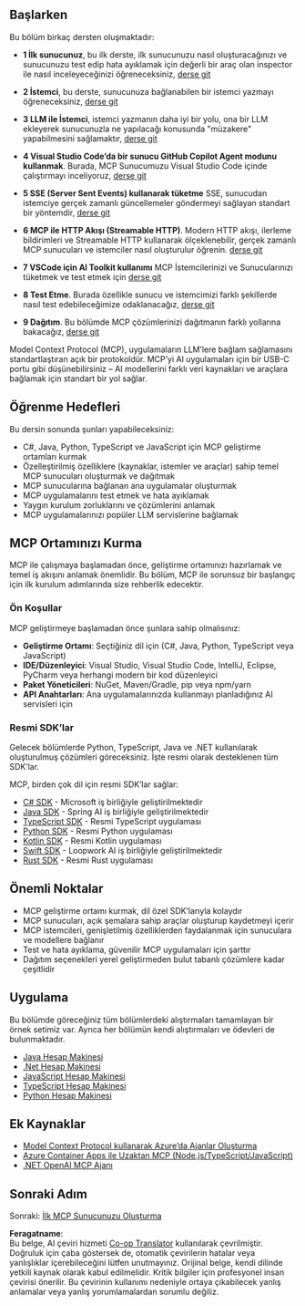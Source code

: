 <!--
CO_OP_TRANSLATOR_METADATA:
{
  "original_hash": "9191921de355cd9c8f46ebe21bdd52fd",
  "translation_date": "2025-06-12T23:45:39+00:00",
  "source_file": "03-GettingStarted/README.md",
  "language_code": "tr"
}
-->
## Başlarken  

Bu bölüm birkaç dersten oluşmaktadır:

- **1 İlk sunucunuz**, bu ilk derste, ilk sunucunuzu nasıl oluşturacağınızı ve sunucunuzu test edip hata ayıklamak için değerli bir araç olan inspector ile nasıl inceleyeceğinizi öğreneceksiniz, [derse git](/03-GettingStarted/01-first-server/README.md)

- **2 İstemci**, bu derste, sunucunuza bağlanabilen bir istemci yazmayı öğreneceksiniz, [derse git](/03-GettingStarted/02-client/README.md)

- **3 LLM ile İstemci**, istemci yazmanın daha iyi bir yolu, ona bir LLM ekleyerek sunucunuzla ne yapılacağı konusunda "müzakere" yapabilmesini sağlamaktır, [derse git](/03-GettingStarted/03-llm-client/README.md)

- **4 Visual Studio Code’da bir sunucu GitHub Copilot Agent modunu kullanmak**. Burada, MCP Sunucumuzu Visual Studio Code içinde çalıştırmayı inceliyoruz, [derse git](/03-GettingStarted/04-vscode/README.md)

- **5 SSE (Server Sent Events) kullanarak tüketme** SSE, sunucudan istemciye gerçek zamanlı güncellemeler göndermeyi sağlayan standart bir yöntemdir, [derse git](/03-GettingStarted/05-sse-server/README.md)

- **6 MCP ile HTTP Akışı (Streamable HTTP)**. Modern HTTP akışı, ilerleme bildirimleri ve Streamable HTTP kullanarak ölçeklenebilir, gerçek zamanlı MCP sunucuları ve istemciler nasıl oluşturulur öğrenin. [derse git](/03-GettingStarted/06-http-streaming/README.md)

- **7 VSCode için AI Toolkit kullanımı** MCP İstemcilerinizi ve Sunucularınızı tüketmek ve test etmek için [derse git](/03-GettingStarted/07-aitk/README.md)

- **8 Test Etme**. Burada özellikle sunucu ve istemcimizi farklı şekillerde nasıl test edebileceğimize odaklanacağız, [derse git](/03-GettingStarted/08-testing/README.md)

- **9 Dağıtım**. Bu bölümde MCP çözümlerinizi dağıtmanın farklı yollarına bakacağız, [derse git](/03-GettingStarted/09-deployment/README.md)


Model Context Protocol (MCP), uygulamaların LLM’lere bağlam sağlamasını standartlaştıran açık bir protokoldür. MCP’yi AI uygulamaları için bir USB-C portu gibi düşünebilirsiniz – AI modellerini farklı veri kaynakları ve araçlara bağlamak için standart bir yol sağlar.

## Öğrenme Hedefleri

Bu dersin sonunda şunları yapabileceksiniz:

- C#, Java, Python, TypeScript ve JavaScript için MCP geliştirme ortamları kurmak
- Özelleştirilmiş özelliklere (kaynaklar, istemler ve araçlar) sahip temel MCP sunucuları oluşturmak ve dağıtmak
- MCP sunucularına bağlanan ana uygulamalar oluşturmak
- MCP uygulamalarını test etmek ve hata ayıklamak
- Yaygın kurulum zorluklarını ve çözümlerini anlamak
- MCP uygulamalarınızı popüler LLM servislerine bağlamak

## MCP Ortamınızı Kurma

MCP ile çalışmaya başlamadan önce, geliştirme ortamınızı hazırlamak ve temel iş akışını anlamak önemlidir. Bu bölüm, MCP ile sorunsuz bir başlangıç için ilk kurulum adımlarında size rehberlik edecektir.

### Ön Koşullar

MCP geliştirmeye başlamadan önce şunlara sahip olmalısınız:

- **Geliştirme Ortamı**: Seçtiğiniz dil için (C#, Java, Python, TypeScript veya JavaScript)
- **IDE/Düzenleyici**: Visual Studio, Visual Studio Code, IntelliJ, Eclipse, PyCharm veya herhangi modern bir kod düzenleyici
- **Paket Yöneticileri**: NuGet, Maven/Gradle, pip veya npm/yarn
- **API Anahtarları**: Ana uygulamalarınızda kullanmayı planladığınız AI servisleri için


### Resmi SDK’lar

Gelecek bölümlerde Python, TypeScript, Java ve .NET kullanılarak oluşturulmuş çözümleri göreceksiniz. İşte resmi olarak desteklenen tüm SDK’lar.

MCP, birden çok dil için resmi SDK’lar sağlar:
- [C# SDK](https://github.com/modelcontextprotocol/csharp-sdk) - Microsoft iş birliğiyle geliştirilmektedir
- [Java SDK](https://github.com/modelcontextprotocol/java-sdk) - Spring AI iş birliğiyle geliştirilmektedir
- [TypeScript SDK](https://github.com/modelcontextprotocol/typescript-sdk) - Resmi TypeScript uygulaması
- [Python SDK](https://github.com/modelcontextprotocol/python-sdk) - Resmi Python uygulaması
- [Kotlin SDK](https://github.com/modelcontextprotocol/kotlin-sdk) - Resmi Kotlin uygulaması
- [Swift SDK](https://github.com/modelcontextprotocol/swift-sdk) - Loopwork AI iş birliğiyle geliştirilmektedir
- [Rust SDK](https://github.com/modelcontextprotocol/rust-sdk) - Resmi Rust uygulaması

## Önemli Noktalar

- MCP geliştirme ortamı kurmak, dil özel SDK’larıyla kolaydır
- MCP sunucuları, açık şemalara sahip araçlar oluşturup kaydetmeyi içerir
- MCP istemcileri, genişletilmiş özelliklerden faydalanmak için sunuculara ve modellere bağlanır
- Test ve hata ayıklama, güvenilir MCP uygulamaları için şarttır
- Dağıtım seçenekleri yerel geliştirmeden bulut tabanlı çözümlere kadar çeşitlidir

## Uygulama

Bu bölümde göreceğiniz tüm bölümlerdeki alıştırmaları tamamlayan bir örnek setimiz var. Ayrıca her bölümün kendi alıştırmaları ve ödevleri de bulunmaktadır.

- [Java Hesap Makinesi](./samples/java/calculator/README.md)
- [.Net Hesap Makinesi](../../../03-GettingStarted/samples/csharp)
- [JavaScript Hesap Makinesi](./samples/javascript/README.md)
- [TypeScript Hesap Makinesi](./samples/typescript/README.md)
- [Python Hesap Makinesi](../../../03-GettingStarted/samples/python)

## Ek Kaynaklar

- [Model Context Protocol kullanarak Azure’da Ajanlar Oluşturma](https://learn.microsoft.com/azure/developer/ai/intro-agents-mcp)
- [Azure Container Apps ile Uzaktan MCP (Node.js/TypeScript/JavaScript)](https://learn.microsoft.com/samples/azure-samples/mcp-container-ts/mcp-container-ts/)
- [.NET OpenAI MCP Ajanı](https://learn.microsoft.com/samples/azure-samples/openai-mcp-agent-dotnet/openai-mcp-agent-dotnet/)

## Sonraki Adım

Sonraki: [İlk MCP Sunucunuzu Oluşturma](/03-GettingStarted/01-first-server/README.md)

**Feragatname**:  
Bu belge, AI çeviri hizmeti [Co-op Translator](https://github.com/Azure/co-op-translator) kullanılarak çevrilmiştir. Doğruluk için çaba göstersek de, otomatik çevirilerin hatalar veya yanlışlıklar içerebileceğini lütfen unutmayınız. Orijinal belge, kendi dilinde yetkili kaynak olarak kabul edilmelidir. Kritik bilgiler için profesyonel insan çevirisi önerilir. Bu çevirinin kullanımı nedeniyle ortaya çıkabilecek yanlış anlamalar veya yanlış yorumlamalardan sorumlu değiliz.